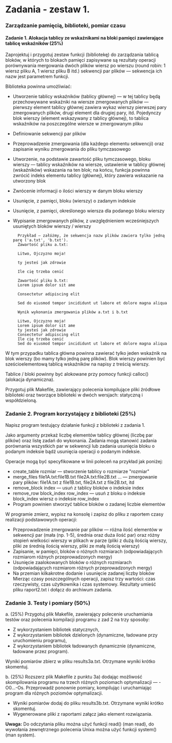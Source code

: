 # Zadania - zestaw 1.


### Zarządzanie pamięcią, biblioteki, pomiar czasu

#### Zadanie 1. Alokacja tablicy ze wskaźnikami na bloki pamięci zawierające  tablicę wskaźników (25%)

Zaprojektuj i przygotuj zestaw funkcji (bibliotekę) do zarządzania tablicą bloków, w których to blokach pamięci zapisywane są rezultaty operacji porównywania mergowania dwóch plików wiersz po wierszu (round robin: 1 wiersz pliku A, 1 wiersz pliku B itd.) sekwencji par plików  — sekwencja ich nazw jest parametrem funkcji.

Biblioteka powinna umożliwiać:


* Utworzenie tablicy wskaźników (tablicy głównej) — w tej tablicy będą przechowywane wskaźniki na wiersze zmergowanych plików — pierwszy element tablicy głównej zawiera wykaz wierszy pierwszej pary zmergowanych plików, drugi element dla drugiej pary, itd. Pojedynczy blok wierszy (element wskazywany z tablicy głównej), to tablica wskaźników na poszczególne wiersze w zmergowanym pliku
* Definiowanie sekwencji par plików
* Przeprowadzenie zmergowania (dla każdego elementu sekwencji) oraz zapisanie wyniku zmergowania do pliku tymczasowego
* Utworzenie, na podstawie zawartość pliku tymczasowego, bloku wierszy — tablicy wskaźników na wiersze, ustawienie w tablicy głównej (wskaźników) wskazania na ten blok; na końcu, funkcja powinna zwrócić indeks elementu tablicy (głównej), który zawiera wskazanie na utworzony blok
* Zwrócenie informacji o ilości wierszy w danym bloku wierszy
* Usunięcie, z pamięci, bloku (wierszy) o zadanym indeksie
* Usunięcie, z pamięci, określonego wiersza dla podanego bloku wierszy
* Wypisanie zmergowanych plików, z uwzględnieniem wcześniejszych usuniętych bloków wierszy / wierszy

        Przykład — załóżmy, że sekwencja nazw plików zawiera tylko jedną parę ('a.txt', 'b.txt').
        Zawartość pliku a.txt:
        
        Litwo, Ojczyzno moja!
        
        ty jesteś jak zdrowie
        
        Ile cię trzeba cenić
        
        Zawartość pliku b.txt:
        Lorem ipsum dolor sit ame
        
        Consectetur adipiscing elit
        
        Sed do eiusmod tempor incididunt ut labore et dolore magna aliqua
        
        Wynik wykonania zmergowania plików a.txt i b.txt
        
        Litwo, Ojczyzno moja!
        Lorem ipsum dolor sit ame
        ty jesteś jak zdrowie
        Consectetur adipiscing elit
        Ile cię trzeba cenić
        Sed do eiusmod tempor incididunt ut labore et dolore magna aliqua
W tym przypadku tablica główna powinna zawierać tylko jeden wskaźnik na  blok wierszy (bo mamy tylko jedną parę plików).  Blok wierszy powinien być sześcioelementową tablicą wskaźników na napisy z treścią wierszy.


Tablice / bloki powinny być alokowane przy pomocy funkcji calloc() (alokacja dynamiczna).

Przygotuj plik Makefile, zawierający polecenia kompilujące pliki źródłowe biblioteki oraz tworzące biblioteki w dwóch wersjach: statyczną i współdzieloną.

### Zadanie 2. Program korzystający z biblioteki (25%)
Napisz program testujący działanie funkcji z biblioteki z zadania 1.

Jako argumenty przekaż liczbę elementów tablicy głównej (liczbę par plików) oraz listę zadań do wykonania. Zadania mogą stanowić zadania porównania wszystkich par w sekwencji lub zadania usunięcia bloku o podanym indeksie bądź usunięcia operacji o podanym indeksie.

Operacje mogą być specyfikowane w linii poleceń na przykład jak poniżej:

* create_table rozmiar — stworzenie tablicy o rozmiarze "rozmiar"
* merge_files file1A.txt:file1B.txt file2A.txt:file2B.txt … — zmergowanie pary plików:  file1A.txt z file1B.txt, file2A.txt z file2B.txt, itd
* remove_block index — usuń z tablicy bloków o indeksie index
* remove_row block_index row_index — usuń z bloku o indeksie block_index wiersz o indeksie row_index
* Program powinien stworzyć tablice bloków o zadanej liczbie elementów

W programie zmierz, wypisz na konsolę i zapisz  do pliku z raportem  czasy realizacji podstawowych operacji:

* Przeprowadzenie zmergowanie par plików — różna ilość elementów w sekwencji par (mała (np. 1-5), średnia oraz duża ilość par) oraz różny stopień wielkości wierszy w plikach w parze (pliki z dużą ilością wierszy, pliki ze średnią ilością wierszy, pliki ze małą ilością wierszy)
* Zapisanie, w pamięci, bloków o różnych rozmiarach (odpowiadających rozmiarom różnych przeprowadzonych mergy)
* Usunięcie zaalokowanych bloków o różnych rozmiarach  (odpowiadających rozmiarom różnych przeprowadzonych mergy)
* Na przemian  kilkakrotne dodanie i usunięcie zadanej liczby bloków
Mierząc czasy poszczególnych operacji, zapisz trzy wartości: czas rzeczywisty, czas użytkownika i czas systemowy. Rezultaty umieść pliku raport2.txt i dołącz do archiwum zadania.

### Zadanie 3. Testy i pomiary (50%)
a. (25%) Przygotuj plik Makefile, zawierający polecenie uruchamiania testów oraz polecenia kompilacji programu z zad 2 na trzy sposoby:
* Z wykorzystaniem bibliotek statycznych,
* Z wykorzystaniem bibliotek dzielonych (dynamiczne, ładowane przy uruchomieniu programu),
* Z wykorzystaniem bibliotek ładowanych dynamicznie (dynamiczne, ładowane przez program). 

Wyniki pomiarów zbierz w pliku results3a.txt. Otrzymane wyniki krótko skomentuj.

b. (25%) Rozszerz plik Makefile z punktu 3a) dodając możliwość skompilowania programu na trzech różnych  poziomach optymalizacji — -O0…-Os. Przeprowadź ponownie pomiary, kompilując i uruchamiając program dla różnych poziomów optymalizacji.
* Wyniki pomiarów dodaj do pliku results3b.txt. Otrzymane wyniki krótko skomentuj.
* Wygenerowane pliki z raportami załącz jako element rozwiązania.

**Uwaga:** Do odczytania pliku można użyć funkcji read() (man read), do wywołania zewnętrznego polecenia Unixa można użyć funkcji system() (man system).